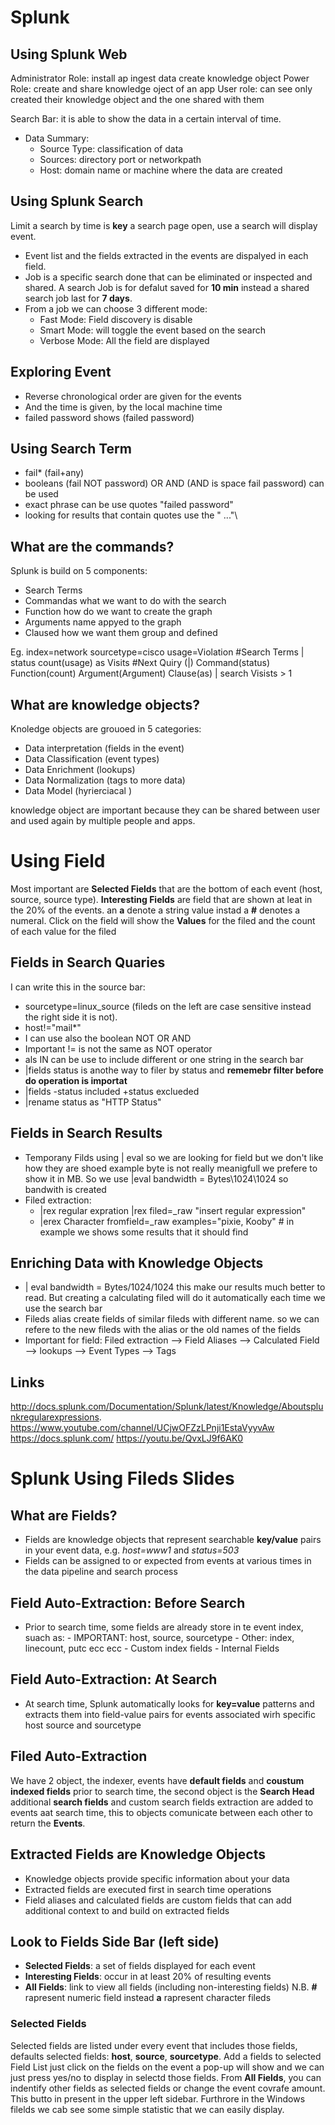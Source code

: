 # Splunk

## Using Splunk Web
Administrator Role: install ap ingest data create knowledge object
Power Role: create and share knowledge oject of an app
User role: can see only created their knowledge object and the one shared with them

Search Bar: it is able to show the data in a certain interval of time.
-   Data Summary:
    - Source Type: classification of data
    - Sources: directory port or networkpath
    - Host: domain name or machine where the data are created

## Using Splunk Search
Limit a search by time is **key** a search page open, use a search will display event.
-   Event list and the fields extracted in the events are dispalyed in each field.
- Job is a specific search done that can be eliminated or inspected and shared. A search Job is for defalut saved for **10 min** instead a shared search job last for **7 days**.
- From a job we can choose 3 different mode:
    - Fast Mode: Field discovery is disable 
    - Smart Mode: will toggle the event based on the search
    - Verbose Mode: All the field are displayed

## Exploring Event
- Reverse chronological order are given for the events
- And the time is given, by the local machine time
- failed password shows (failed password)

## Using Search Term
- fail* (fail+any) 
- booleans (fail NOT password) OR AND (AND is space fail password) can be used
- exact phrase can be use quotes "failed password"
- looking for results that contain quotes use the \" ..."\

## What are the commands?
Splunk is build on 5 components:
- Search Terms
- Commandas what we want to do with the search
- Function how do we want to create the graph 
- Arguments name appyed to the graph 
- Claused how we want them group and defined

Eg. 
index=network sourcetype=cisco usage=Violation         #Search Terms
| status count(usage) as Visits #Next Quiry (|) Command(status) Function(count) Argument(Argument) Clause(as)
| search Visists > 1

## What are knowledge objects?
Knoledge objects are grouoed in 5 categories:
-   Data interpretation (fields in the event)
-   Data Classification (event types)
-   Data Enrichment (lookups)
-   Data Normalization (tags to more data)
-   Data Model (hyrierciacal )

knowledge object are important because they can be shared between user and used again by multiple people and apps.

# Using Field
Most important are **Selected Fields** that are the bottom of each event (host, source, source type).
**Interesting Fields** are field that are shown at leat in the 20% of the events. an **a** denote a string value instad a **#** denotes a numeral. 
Click on the field will show the **Values** for the filed and the count of each value for the filed

## Fields in Search Quaries
I can write this in the source bar:
- sourcetype=linux_source (fileds on the left are case sensitive instead the right side it is not).
- host!="mail*"
- I can use also the boolean NOT OR AND
- Important != is not the same as NOT operator
- als IN can be use to include different or one string in the search bar
- |fields status is anothe way to filer by status and **rememebr filter before do operation is importat**
- |fields -status included +status exclueded
- |rename status as "HTTP Status" 

## Fields in Search Results
- Temporany Filds using | eval so we are looking for field but we don't like how they are shoed example byte is not really meanigfull we prefere to show it in MB. So we use
|eval bandwidth = Bytes\1024\1024
so bandwith is created 
- Filed extraction:
    -   |rex regular expration |rex filed=_raw "insert regular expression"
    -   |erex Character fromfield=_raw examples="pixie, Kooby" # in example we shows some results that it should find

## Enriching Data with Knowledge Objects
-   | eval bandwidth = Bytes/1024/1024
this make our results much better to read.
But creating a calculating filed will do it automatically each time we use the search bar
-   Fileds alias create fields of similar fileds with different name. so we can refere to the new fileds with the alias or the old names of the fields
-   Important for field: Filed extraction --> Field Aliases --> Calculated Field --> lookups --> Event Types --> Tags

## Links
http://docs.splunk.com/Documentation/Splunk/latest/Knowledge/Aboutsplunkregularexpressions.
https://www.youtube.com/channel/UCjwOFZzLPnji1EstaVyyvAw
https://docs.splunk.com/
https://youtu.be/QvxLJ9f6AK0

# Splunk Using Fileds Slides
## What are Fields?
- Fields are knowledge objects that represent searchable **key/value** pairs in your event data, e.g. *host=www1* and *status=503*
- Fields can be assigned to or expected from events at various times in the data pipeline and search process
## Field Auto-Extraction: Before Search 
- Prior to search time, some fields are already store in te event index, suach as:
        -   IMPORTANT: host, source, sourcetype
        -   Other: index, linecount, putc ecc ecc
        -   Custom index fields
        -   Internal Fields
## Field Auto-Extraction: At Search 
-   At search time, Splunk automatically looks for **key=value** patterns and extracts them into field-value pairs for events associated wirh specific host source and sourcetype
## Filed Auto-Extraction
We have 2 object, the indexer, events have **default fields** and **coustum indexed fields** prior to search time, the second object is the **Search Head** additional **search fields** and custom search fields extraction are added to events aat search time, this to objects comunicate between each other to return the **Events**.

## Extracted Fields are Knowledge Objects
-   Knowledge objects provide specific information about your data
-   Extracted fields are executed first in search time operations
-   Field aliases and calculated fields are custom fields that can add additional context to and build on extracted fields

## Look to Fields Side Bar (left side)
-    **Selected Fields**: a set of fields displayed for each event
-    **Interesting Fields**: occur in at least 20% of resulting events
-    **All Fields**: link to view all fields (including non-interesting fields)
N.B. **#** rapresent numeric field instead **a** rapresent character fileds

### Selected Fields 
Selected fields are listed under every event that includes those fields, defaults selected fields: **host**, **source**, **sourcetype**.
Add a fields to selected Field List just click on the fields on the event a pop-up will show and we can just press yes/no to display in selectd those fields. From **All Fields**, you can indentify other fields as selected fields or change the event covrafe amount. This butto in present in the upper left sidebar. Furthrore in the Windows filelds we cab see some simple statistic that we can easily display.






